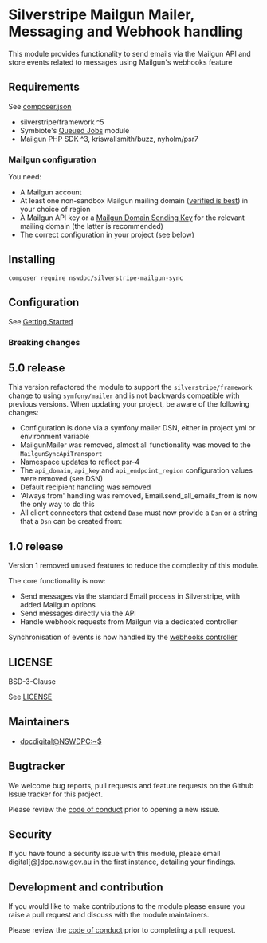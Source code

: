 # Silverstripe Mailgun Mailer, Messaging and Webhook handling

This module provides functionality to send emails via the Mailgun API and store events related to messages using Mailgun's webhooks feature

## Requirements

See [composer.json](./composer.json)

+ silverstripe/framework ^5
+ Symbiote's [Queued Jobs](https://github.com/symbiote/silverstripe-queuedjobs) module
+ Mailgun PHP SDK ^3, kriswallsmith/buzz, nyholm/psr7

### Mailgun configuration

You need:

* A Mailgun account
* At least one non-sandbox Mailgun mailing domain ([verified is best](https://documentation.mailgun.com/en/latest/user_manual.html#verifying-your-domain)) in your choice of region
* A Mailgun API key or a [Mailgun Domain Sending Key](https://www.mailgun.com/blog/mailgun-ip-pools-domain-keys) for the relevant mailing domain (the latter is recommended)
* The correct configuration in your project (see below)

## Installing

```shell
composer require nswdpc/silverstripe-mailgun-sync
```

## Configuration

See [Getting Started](./docs/en/001-index.md)

### Breaking changes

## 5.0 release

This version refactored the module to support the `silverstripe/framework` change to using `symfony/mailer` and is not backwards compatible with previous versions. When updating your project, be aware of the following changes:

+ Configuration is done via a symfony mailer DSN, either in project yml or environment variable
+ MailgunMailer was removed, almost all functionality was moved to the `MailgunSyncApiTransport`
+ Namespace updates to reflect psr-4
+ The `api_domain`, `api_key` and `api_endpoint_region` configuration values were removed (see DSN)
+ Default recipient handling was removed
+ 'Always from' handling was removed, Email.send_all_emails_from is now the only way to do this
+ All client connectors that extend `Base` must now provide a `Dsn` or a string that a `Dsn` can be created from:

## 1.0 release

Version 1 removed unused features to reduce the complexity of this module.

The core functionality is now:

+ Send messages via the standard Email process in Silverstripe, with added Mailgun options
+ Send messages directly via the API
+ Handle webhook requests from Mailgun via a dedicated controller

Synchronisation of events is now handled by the [webhooks controller](./docs/en/100-webhooks.md)

## LICENSE

BSD-3-Clause

See [LICENSE](./LICENSE.md)

## Maintainers

+ [dpcdigital@NSWDPC:~$](https://dpc.nsw.gov.au)

## Bugtracker

We welcome bug reports, pull requests and feature requests on the Github Issue tracker for this project.

Please review the [code of conduct](./code-of-conduct.md) prior to opening a new issue.

## Security

If you have found a security issue with this module, please email digital[@]dpc.nsw.gov.au in the first instance, detailing your findings.

## Development and contribution

If you would like to make contributions to the module please ensure you raise a pull request and discuss with the module maintainers.

Please review the [code of conduct](./code-of-conduct.md) prior to completing a pull request.
